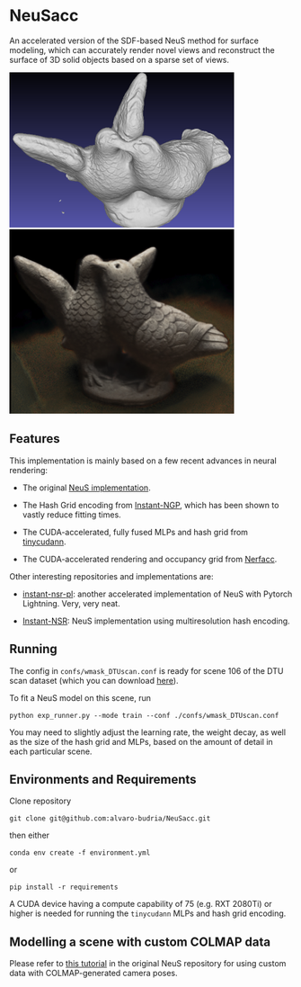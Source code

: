 # NeuSacc

An accelerated version of the SDF-based NeuS method for surface modeling, which can accurately render novel views and reconstruct the surface of 3D solid objects based on a sparse set of views.

<p float="left">
  <img src="./static/106_mesh.png" width="400" />
  <img src="./static/106_pic.png" width="400" /> 
</p>

## Features

This implementation is mainly based on a few recent advances in neural rendering:

* The original [NeuS implementation](https://github.com/Totoro97/NeuS/tree/main).

* The Hash Grid encoding from [Instant-NGP](https://nvlabs.github.io/instant-ngp/), which has been shown to vastly reduce fitting times.

* The CUDA-accelerated, fully fused MLPs and hash grid from [tinycudann](https://github.com/NVlabs/tiny-cuda-nn).

* The CUDA-accelerated rendering and occupancy grid from [Nerfacc](https://github.com/KAIR-BAIR/nerfacc).


Other interesting repositories and implementations are:

* [instant-nsr-pl](https://github.com/bennyguo/instant-nsr-pl): another accelerated implementation of NeuS with Pytorch Lightning. Very, very neat.

* [Instant-NSR](https://github.com/zhaofuq/Instant-NSR): NeuS implementation using multiresolution hash encoding.


## Running

The config in `confs/wmask_DTUscan.conf` is ready for scene 106 of the DTU scan dataset (which you can download [here](https://drive.google.com/drive/folders/1Nlzejs4mfPuJYORLbDEUDWlc9IZIbU0C)).

To fit a NeuS model on this scene, run

```
python exp_runner.py --mode train --conf ./confs/wmask_DTUscan.conf
```

You may need to slightly adjust the learning rate, the weight decay, as well as the size of the hash grid and MLPs, based on the amount of detail in each particular scene.


## Environments and Requirements

Clone repository
```
git clone git@github.com:alvaro-budria/NeuSacc.git
```

then either
```
conda env create -f environment.yml
```
or
```
pip install -r requirements
```

A CUDA device having a compute capability of 75 (e.g. RXT 2080Ti) or higher is needed for running the `tinycudann` MLPs and hash grid encoding.


## Modelling a scene with custom COLMAP data

Please refer to [this tutorial](https://github.com/Totoro97/NeuS/tree/main/preprocess_custom_data) in the original NeuS repository for using custom data with COLMAP-generated camera poses.

